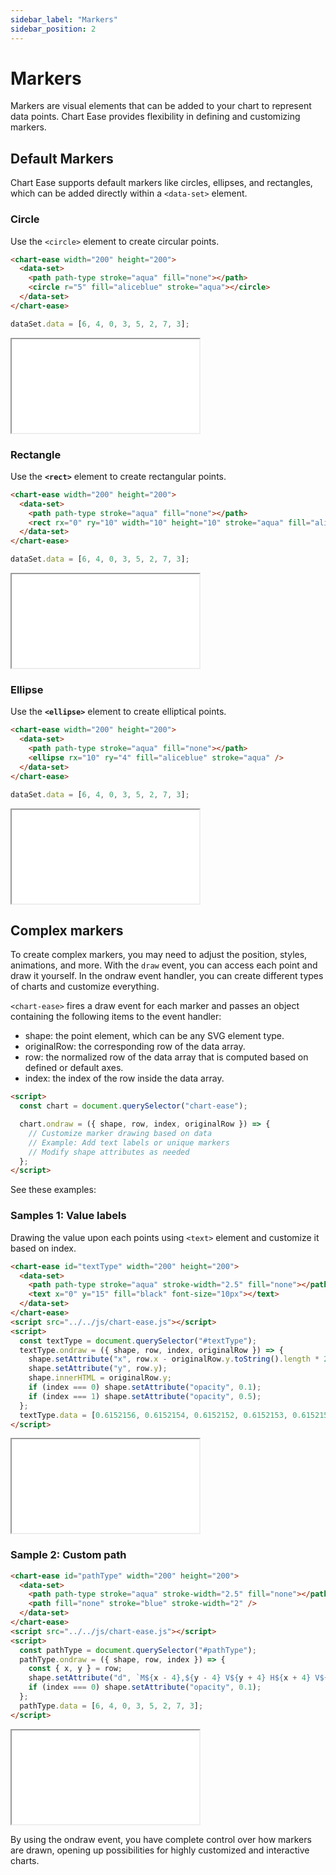 ```yaml
---
sidebar_label: "Markers"
sidebar_position: 2
---
```


# Markers

Markers are visual elements that can be added to your chart to represent data points. Chart Ease provides flexibility in defining and customizing markers.

## Default Markers

Chart Ease supports default markers like circles, ellipses, and rectangles, which can be added directly within a `<data-set>` element.

### Circle

Use the `<circle>` element to create circular points.

```html
<chart-ease width="200" height="200">
  <data-set>
    <path path-type stroke="aqua" fill="none"></path>
    <circle r="5" fill="aliceblue" stroke="aqua"></circle>
  </data-set>
</chart-ease>
```

```javascript
dataSet.data = [6, 4, 0, 3, 5, 2, 7, 3];
```

<iframe src="/samples/markers/circle.html" style={{ width: '250px', height: '250px' }}></iframe>

### Rectangle

Use the **`<rect>`** element to create rectangular points.

```html
<chart-ease width="200" height="200">
  <data-set>
    <path path-type stroke="aqua" fill="none"></path>
    <rect rx="0" ry="10" width="10" height="10" stroke="aqua" fill="aliceblue" />
  </data-set>
</chart-ease>
```

```javascript
dataSet.data = [6, 4, 0, 3, 5, 2, 7, 3];
```

<iframe src="/samples/markers/rectangle.html" style={{ width: '250px', height: '250px' }}></iframe>

### Ellipse

Use the **`<ellipse>`** element to create elliptical points.

```html
<chart-ease width="200" height="200">
  <data-set>
    <path path-type stroke="aqua" fill="none"></path>
    <ellipse rx="10" ry="4" fill="aliceblue" stroke="aqua" />
  </data-set>
</chart-ease>
```

```javascript
dataSet.data = [6, 4, 0, 3, 5, 2, 7, 3];
```

<iframe src="/samples/markers/ellipse.html" style={{ width: '250px', height: '250px' }}></iframe>

## Complex markers

To create complex markers, you may need to adjust the position, styles, animations, and more. With the `draw` event, you can access each point and draw it yourself. In the ondraw event handler, you can create different types of charts and customize everything.

`<chart-ease>` fires a draw event for each marker and passes an object containing the following items to the event handler:

- shape: the point element, which can be any SVG element type.
- originalRow: the corresponding row of the data array.
- row: the normalized row of the data array that is computed based on defined or default axes.
- index: the index of the row inside the data array.

```html
<script>
  const chart = document.querySelector("chart-ease");

  chart.ondraw = ({ shape, row, index, originalRow }) => {
    // Customize marker drawing based on data
    // Example: Add text labels or unique markers
    // Modify shape attributes as needed
  };
</script>
```

See these examples:

### Samples 1: Value labels

Drawing the value upon each points using `<text>` element and customize it based on index.

```html
<chart-ease id="textType" width="200" height="200">
  <data-set>
    <path path-type stroke="aqua" stroke-width="2.5" fill="none"></path>
    <text x="0" y="15" fill="black" font-size="10px"></text>
  </data-set>
</chart-ease>
<script src="../../js/chart-ease.js"></script>
<script>
  const textType = document.querySelector("#textType");
  textType.ondraw = ({ shape, row, index, originalRow }) => {
    shape.setAttribute("x", row.x - originalRow.y.toString().length * 2.5);
    shape.setAttribute("y", row.y);
    shape.innerHTML = originalRow.y;
    if (index === 0) shape.setAttribute("opacity", 0.1);
    if (index === 1) shape.setAttribute("opacity", 0.5);
  };
  textType.data = [0.6152156, 0.6152154, 0.6152152, 0.6152153, 0.6152155, 0.6152152, 0.6152157, 0.6152153];
</script>
```

<iframe src="/samples/ondraw/labels.html" style={{ width: '250px', height: '250px' }}></iframe>

### Sample 2: Custom path

```html
<chart-ease id="pathType" width="200" height="200">
  <data-set>
    <path path-type stroke="aqua" stroke-width="2.5" fill="none"></path>
    <path fill="none" stroke="blue" stroke-width="2" />
  </data-set>
</chart-ease>
<script src="../../js/chart-ease.js"></script>
<script>
  const pathType = document.querySelector("#pathType");
  pathType.ondraw = ({ shape, row, index }) => {
    const { x, y } = row;
    shape.setAttribute("d", `M${x - 4},${y - 4} V${y + 4} H${x + 4} V${y - 4} H${x - 4}`);
    if (index === 0) shape.setAttribute("opacity", 0.1);
  };
  pathType.data = [6, 4, 0, 3, 5, 2, 7, 3];
</script>
```

<iframe src="/samples/ondraw/custom-path.html" style={{ width: '250px', height: '250px' }}></iframe>

By using the ondraw event, you have complete control over how markers are drawn, opening up possibilities for highly customized and interactive charts.
